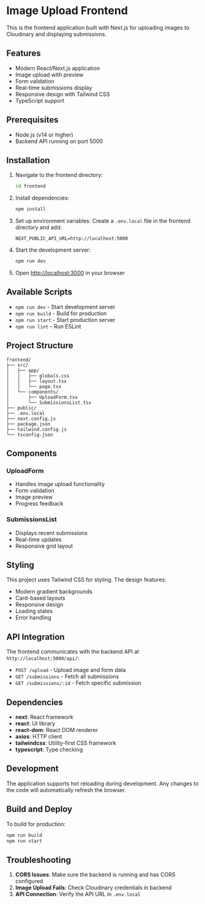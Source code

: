 # Image Upload Frontend

This is the frontend application built with Next.js for uploading images to Cloudinary and displaying submissions.

## Features

- Modern React/Next.js application
- Image upload with preview
- Form validation
- Real-time submissions display
- Responsive design with Tailwind CSS
- TypeScript support

## Prerequisites

- Node.js (v14 or higher)
- Backend API running on port 5000

## Installation

1. Navigate to the frontend directory:

   ```bash
   cd frontend
   ```

2. Install dependencies:

   ```bash
   npm install
   ```

3. Set up environment variables:
   Create a `.env.local` file in the frontend directory and add:

   ```
   NEXT_PUBLIC_API_URL=http://localhost:5000
   ```

4. Start the development server:

   ```bash
   npm run dev
   ```

5. Open [http://localhost:3000](http://localhost:3000) in your browser

## Available Scripts

- `npm run dev` - Start development server
- `npm run build` - Build for production
- `npm run start` - Start production server
- `npm run lint` - Run ESLint

## Project Structure

```
frontend/
├── src/
│   ├── app/
│   │   ├── globals.css
│   │   ├── layout.tsx
│   │   └── page.tsx
│   └── components/
│       ├── UploadForm.tsx
│       └── SubmissionsList.tsx
├── public/
├── .env.local
├── next.config.js
├── package.json
├── tailwind.config.js
└── tsconfig.json
```

## Components

### UploadForm

- Handles image upload functionality
- Form validation
- Image preview
- Progress feedback

### SubmissionsList

- Displays recent submissions
- Real-time updates
- Responsive grid layout

## Styling

This project uses Tailwind CSS for styling. The design features:

- Modern gradient backgrounds
- Card-based layouts
- Responsive design
- Loading states
- Error handling

## API Integration

The frontend communicates with the backend API at `http://localhost:5000/api/`:

- `POST /upload` - Upload image and form data
- `GET /submissions` - Fetch all submissions
- `GET /submissions/:id` - Fetch specific submission

## Dependencies

- **next**: React framework
- **react**: UI library
- **react-dom**: React DOM renderer
- **axios**: HTTP client
- **tailwindcss**: Utility-first CSS framework
- **typescript**: Type checking

## Development

The application supports hot reloading during development. Any changes to the code will automatically refresh the browser.

## Build and Deploy

To build for production:

```bash
npm run build
npm run start
```

## Troubleshooting

1. **CORS Issues**: Make sure the backend is running and has CORS configured
2. **Image Upload Fails**: Check Cloudinary credentials in backend
3. **API Connection**: Verify the API URL in `.env.local`
